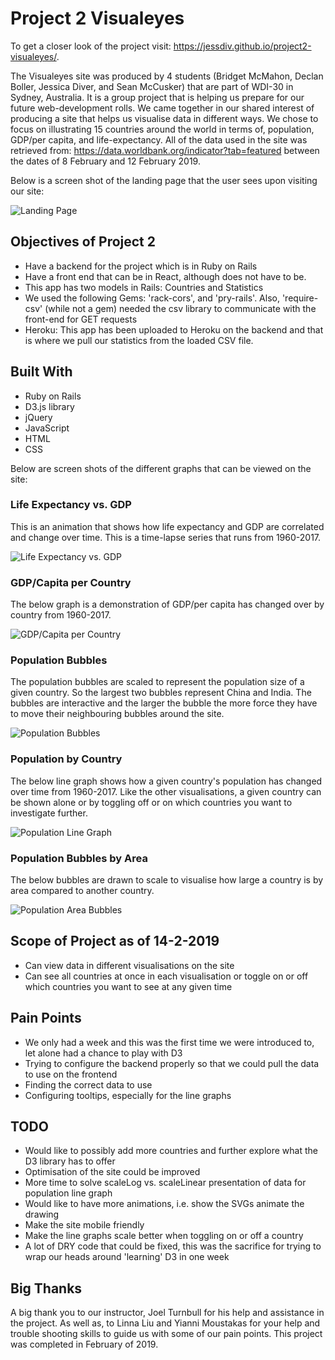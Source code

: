 # Project 2 Visualeyes

To get a closer look of the project visit: https://jessdiv.github.io/project2-visualeyes/.

The Visualeyes site was produced by 4 students (Bridget McMahon, Declan Boller,
Jessica Diver, and Sean McCusker) that are part of WDI-30 in Sydney, Australia.
It is a group project that is helping us prepare for our future web-development
rolls. We came together in our shared interest of producing a site that helps us
visualise data in different ways. We chose to focus on illustrating 15 countries
around the world in terms of, population, GDP/per capita, and life-expectancy.
All of the data used in the site was retrieved from: https://data.worldbank.org/indicator?tab=featured between the dates of 8 February and 12 February 2019.

Below is a screen shot of the landing page that the user sees upon visiting our site:

![Landing Page](/images/2019/02/LandingPage.png)

## Objectives of Project 2
- Have a backend for the project which is in Ruby on Rails
- Have a front end that can be in React, although does not have to be.
- This app has two models in Rails: Countries and Statistics
- We used the following Gems: 'rack-cors', and 'pry-rails'. Also, 'require-csv'
(while not a gem) needed the csv library to communicate with the front-end for GET requests
- Heroku: This app has been uploaded to Heroku on the backend and that is where we pull our statistics from the loaded CSV file.

## Built With
- Ruby on Rails
- D3.js library
- jQuery
- JavaScript
- HTML
- CSS

Below are screen shots of the different graphs that can be viewed on the site:

### Life Expectancy vs. GDP
This is an animation that shows how life expectancy and GDP are correlated and
change over time. This is a time-lapse series that runs from 1960-2017.

![Life Expectancy vs. GDP](/images/2019/02/LifeExpectancyGDP.png)


### GDP/Capita per Country
The below graph is a demonstration of GDP/per capita has changed over by country
from 1960-2017.

![GDP/Capita per Country](/images/2019/02/GDP_Capita_PerCountry.png)


### Population Bubbles
The population bubbles are scaled to represent the population size of a given
country. So the largest two bubbles represent China and India. The bubbles are
interactive and the larger the bubble the more force they have to move their
neighbouring bubbles around the site.

![Population Bubbles](/images/2019/02/PopulationBubbles.png)


### Population by Country
The below line graph shows how a given country's population has changed over time
from 1960-2017. Like the other visualisations, a given country can be shown alone
or by toggling off or on which countries you want to investigate further.

![Population Line Graph](/images/2019/02/PopulationLineGraph.png)


### Population Bubbles by Area
The below bubbles are drawn to scale to visualise how large a country is by area
compared to another country.

![Population Area Bubbles](/images/2019/02/PopulationAreaBubbles.png)


## Scope of Project as of 14-2-2019
- Can view data in different visualisations on the site
- Can see all countries at once in each visualisation or toggle on or off which countries you want to see at any given time

## Pain Points
- We only had a week and this was the first time we were introduced to, let alone had a chance to play with D3
- Trying to configure the backend properly so that we could pull the data to use on the frontend
- Finding the correct data to use
- Configuring tooltips, especially for the line graphs

## TODO
- Would like to possibly add more countries and further explore what the D3 library has to offer
- Optimisation of the site could be improved
- More time to solve scaleLog vs. scaleLinear presentation of data for population line graph
- Would like to have more animations, i.e. show the SVGs animate the drawing
- Make the site mobile friendly
- Make the line graphs scale better when toggling on or off a country
- A lot of DRY code that could be fixed, this was the sacrifice for trying to wrap our heads around 'learning' D3 in one week

## Big Thanks
A big thank you to our instructor, Joel Turnbull for his help and assistance in the project. As well as, to Linna Liu and Yianni Moustakas for your help and trouble shooting skills to guide us with some of our pain points. This project was completed in February of 2019.
